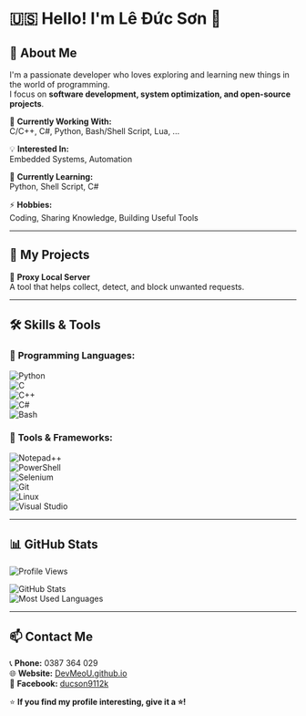 # 🇺🇸 Hello! I'm Lê Đức Sơn 👋  

## 🚀 About Me  
I'm a passionate developer who loves exploring and learning new things in the world of programming.  
I focus on **software development, system optimization, and open-source projects**.  

🔭 **Currently Working With:**  
C/C++, C#, Python, Bash/Shell Script, Lua, ...  

💡 **Interested In:**  
Embedded Systems, Automation  

🌱 **Currently Learning:**  
Python, Shell Script, C#  

⚡ **Hobbies:**  
Coding, Sharing Knowledge, Building Useful Tools  

---

## 💼 My Projects  
🔹 **Proxy Local Server**  
A tool that helps collect, detect, and block unwanted requests.  

---

## 🛠 Skills & Tools  
### 🔹 **Programming Languages:**  
![Python](https://img.shields.io/badge/-Python-3776AB?logo=python&logoColor=white&style=flat)  
![C](https://img.shields.io/badge/-C-A8B9CC?logo=c&logoColor=white&style=flat)  
![C++](https://img.shields.io/badge/-C++-00599C?logo=c%2B%2B&logoColor=white&style=flat)  
![C#](https://img.shields.io/badge/-C%23-239120?logo=c-sharp&logoColor=white&style=flat)  
![Bash](https://img.shields.io/badge/-Bash-4EAA25?logo=gnu-bash&logoColor=white&style=flat)  

### 🔹 **Tools & Frameworks:**  
![Notepad++](https://img.shields.io/badge/-Notepad++-90E59A?logo=notepad%2B%2B&logoColor=white&style=flat)  
![PowerShell](https://img.shields.io/badge/-PowerShell-5391FE?logo=powershell&logoColor=white&style=flat)  
![Selenium](https://img.shields.io/badge/-Selenium-43B02A?logo=selenium&logoColor=white&style=flat)  
![Git](https://img.shields.io/badge/-Git-F05032?logo=git&logoColor=white&style=flat)  
![Linux](https://img.shields.io/badge/-Linux-FCC624?logo=linux&logoColor=black&style=flat)  
![Visual Studio](https://img.shields.io/badge/-Visual%20Studio-5C2D91?logo=visual-studio&logoColor=white&style=flat)  

---

## 📊 GitHub Stats  
![Profile Views](https://komarev.com/ghpvc/?username=DevMeoU&label=Profile%20Views&color=blue&style=flat)  

![GitHub Stats](https://github-readme-stats.vercel.app/api?username=DevMeoU&show_icons=true&theme=radical)  
![Most Used Languages](https://github-readme-stats.vercel.app/api/top-langs/?username=DevMeoU&layout=compact&theme=radical)  

---

## 📫 Contact Me  
📞 **Phone:** 0387 364 029  
🌐 **Website:** [DevMeoU.github.io]([(https://devmeou.github.io/ducson9112k/)])  
📌 **Facebook:** [ducson9112k](https://www.facebook.com/ducson9112k)  

⭐ **If you find my profile interesting, give it a ⭐!**  
